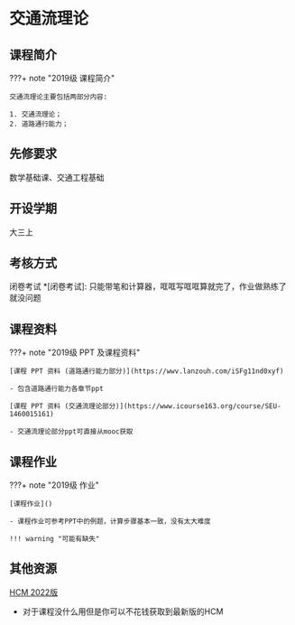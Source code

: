 # 交通流理论

## 课程简介

???+ note "2019级 课程简介"

    交通流理论主要包括两部分内容: 

    1. 交通流理论；
    2. 道路通行能力；


## 先修要求

数学基础课、交通工程基础

## 开设学期

大三上

## 考核方式

闭卷考试
*[闭卷考试]: 只能带笔和计算器，哐哐写哐哐算就完了，作业做熟练了就没问题

## 课程资料

???+ note "2019级 PPT 及课程资料"

    [课程 PPT 资料 (道路通行能力部分)](https://wwv.lanzouh.com/iSFg11nd0xyf)

    - 包含道路通行能力各章节ppt

    [课程 PPT 资料 (交通流理论部分)](https://www.icourse163.org/course/SEU-1460015161)
    
    - 交通流理论部分ppt可直接从mooc获取


    

## 课程作业

???+ note "2019级 作业"

    [课程作业]()

    - 课程作业可参考PPT中的例题，计算步骤基本一致，没有太大难度

    !!! warning "可能有缺失"

## 其他资源

[HCM 2022版](https://wwv.lanzouh.com/i2JoU1mwb7od/)

- 对于课程没什么用但是你可以不花钱获取到最新版的HCM
